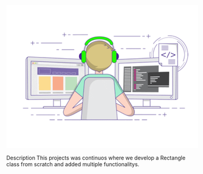![Alt text](image.png)

Description
This projects was continuos where we develop a Rectangle class from scratch and added multiple functionalitys.
